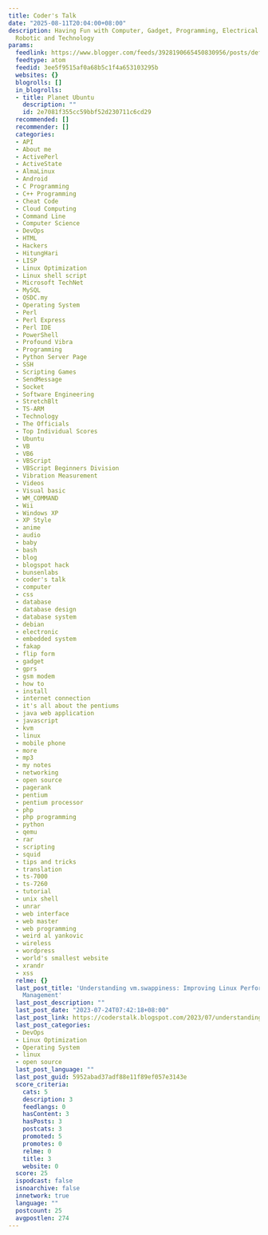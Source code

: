 ```yaml
---
title: Coder's Talk
date: "2025-08-11T20:04:00+08:00"
description: Having Fun with Computer, Gadget, Programming, Electrical & Electronic,
  Robotic and Technology
params:
  feedlink: https://www.blogger.com/feeds/3928190665450830956/posts/default
  feedtype: atom
  feedid: 3ee5f9515af0a68b5c1f4a653103295b
  websites: {}
  blogrolls: []
  in_blogrolls:
  - title: Planet Ubuntu
    description: ""
    id: 2e7081f355cc59bbf52d230711c6cd29
  recommended: []
  recommender: []
  categories:
  - API
  - About me
  - ActivePerl
  - ActiveState
  - AlmaLinux
  - Android
  - C Programming
  - C++ Programming
  - Cheat Code
  - Cloud Computing
  - Command Line
  - Computer Science
  - DevOps
  - HTML
  - Hackers
  - HitungHari
  - LISP
  - Linux Optimization
  - Linux shell script
  - Microsoft TechNet
  - MySQL
  - OSDC.my
  - Operating System
  - Perl
  - Perl Express
  - Perl IDE
  - PowerShell
  - Profound Vibra
  - Programming
  - Python Server Page
  - SSH
  - Scripting Games
  - SendMessage
  - Socket
  - Software Engineering
  - StretchBlt
  - TS-ARM
  - Technology
  - The Officials
  - Top Individual Scores
  - Ubuntu
  - VB
  - VB6
  - VBScript
  - VBScript Beginners Division
  - Vibration Measurement
  - Videos
  - Visual basic
  - WM_COMMAND
  - Wii
  - Windows XP
  - XP Style
  - anime
  - audio
  - baby
  - bash
  - blog
  - blogspot hack
  - bunsenlabs
  - coder's talk
  - computer
  - css
  - database
  - database design
  - database system
  - debian
  - electronic
  - embedded system
  - fakap
  - flip form
  - gadget
  - gprs
  - gsm modem
  - how to
  - install
  - internet connection
  - it's all about the pentiums
  - java web application
  - javascript
  - kvm
  - linux
  - mobile phone
  - more
  - mp3
  - my notes
  - networking
  - open source
  - pagerank
  - pentium
  - pentium processor
  - php
  - php programming
  - python
  - qemu
  - rar
  - scripting
  - squid
  - tips and tricks
  - translation
  - ts-7000
  - ts-7260
  - tutorial
  - unix shell
  - unrar
  - web interface
  - web master
  - web programming
  - weird al yankovic
  - wireless
  - wordpress
  - world's smallest website
  - xrandr
  - xss
  relme: {}
  last_post_title: 'Understanding vm.swappiness: Improving Linux Performance and Memory
    Management'
  last_post_description: ""
  last_post_date: "2023-07-24T07:42:18+08:00"
  last_post_link: https://coderstalk.blogspot.com/2023/07/understanding-vmswappiness-improving.html
  last_post_categories:
  - DevOps
  - Linux Optimization
  - Operating System
  - linux
  - open source
  last_post_language: ""
  last_post_guid: 5952abad37adf88e11f89ef057e3143e
  score_criteria:
    cats: 5
    description: 3
    feedlangs: 0
    hasContent: 3
    hasPosts: 3
    postcats: 3
    promoted: 5
    promotes: 0
    relme: 0
    title: 3
    website: 0
  score: 25
  ispodcast: false
  isnoarchive: false
  innetwork: true
  language: ""
  postcount: 25
  avgpostlen: 274
---
```

